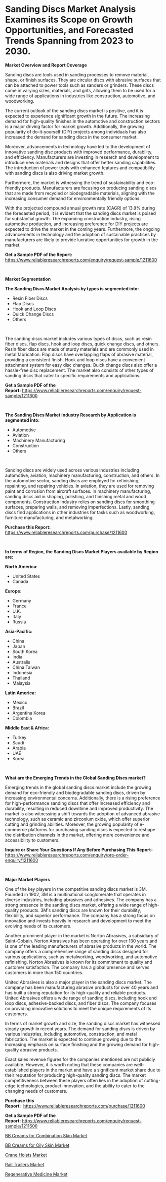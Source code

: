 <p><h1>Sanding Discs Market Analysis Examines its Scope on Growth Opportunities, and Forecasted Trends Spanning from 2023 to 2030.</h1></p><p><strong>Market Overview and Report Coverage</strong></p>
<p><p>Sanding discs are tools used in sanding processes to remove material, shape, or finish surfaces. They are circular discs with abrasive surfaces that can be attached to power tools such as sanders or grinders. These discs come in varying sizes, materials, and grits, allowing them to be used for a wide range of applications in industries like construction, automotive, and woodworking.</p><p>The current outlook of the sanding discs market is positive, and it is expected to experience significant growth in the future. The increasing demand for high-quality finishes in the automotive and construction sectors is a major driving factor for market growth. Additionally, the growing popularity of do-it-yourself (DIY) projects among individuals has also increased the demand for sanding discs in the consumer market.</p><p>Moreover, advancements in technology have led to the development of innovative sanding disc products with improved performance, durability, and efficiency. Manufacturers are investing in research and development to introduce new materials and designs that offer better sanding capabilities. The introduction of power tools with enhanced features and compatibility with sanding discs is also driving market growth.</p><p>Furthermore, the market is witnessing the trend of sustainability and eco-friendly products. Manufacturers are focusing on producing sanding discs that are made from recycled or biodegradable materials, aligning with the increasing consumer demand for environmentally friendly options.</p><p>With the projected compound annual growth rate (CAGR) of 13.8% during the forecasted period, it is evident that the sanding discs market is poised for substantial growth. The expanding construction industry, rising automotive production, and increasing preference for DIY projects are expected to drive the market in the coming years. Furthermore, the ongoing advancements in technology and the adoption of sustainable practices by manufacturers are likely to provide lucrative opportunities for growth in the market.</p></p>
<p><strong>Get a Sample PDF of the Report:</strong> <a href="https://www.reliableresearchreports.com/enquiry/request-sample/1211600">https://www.reliableresearchreports.com/enquiry/request-sample/1211600</a></p>
<p>&nbsp;</p>
<p><strong>Market Segmentation</strong></p>
<p><strong>The Sanding Discs Market Analysis by types is segmented into:</strong></p>
<p><ul><li>Resin Fiber Discs</li><li>Flap Discs</li><li>Hook and Loop Discs</li><li>Quick Change Discs</li><li>Others</li></ul></p>
<p>&nbsp;</p>
<p><p>The sanding discs market includes various types of discs, such as resin fiber discs, flap discs, hook and loop discs, quick change discs, and others. Resin fiber discs are made of sturdy materials and are commonly used in metal fabrication. Flap discs have overlapping flaps of abrasive material, providing a consistent finish. Hook and loop discs have a convenient attachment system for easy disc changes. Quick change discs also offer a hassle-free disc replacement. The market also consists of other types of sanding discs that cater to specific requirements and applications.</p></p>
<p><strong>Get a Sample PDF of the Report:</strong>&nbsp;<a href="https://www.reliableresearchreports.com/enquiry/request-sample/1211600">https://www.reliableresearchreports.com/enquiry/request-sample/1211600</a></p>
<p>&nbsp;</p>
<p><strong>The Sanding Discs Market Industry Research by Application is segmented into:</strong></p>
<p><ul><li>Automotive</li><li>Aviation</li><li>Machinery Manufacturing</li><li>Construction</li><li>Others</li></ul></p>
<p>&nbsp;</p>
<p><p>Sanding discs are widely used across various industries including automotive, aviation, machinery manufacturing, construction, and others. In the automotive sector, sanding discs are employed for refinishing, repainting, and repairing vehicles. In aviation, they are used for removing paint and corrosion from aircraft surfaces. In machinery manufacturing, sanding discs aid in shaping, polishing, and finishing metal and wood components. Construction industry relies on sanding discs for smoothing surfaces, preparing walls, and removing imperfections. Lastly, sanding discs find applications in other industries for tasks such as woodworking, furniture manufacturing, and metalworking.</p></p>
<p><strong>Purchase this Report:</strong>&nbsp; <a href="https://www.reliableresearchreports.com/purchase/1211600">https://www.reliableresearchreports.com/purchase/1211600</a></p>
<p>&nbsp;</p>
<p><strong>In terms of Region, the Sanding Discs Market Players available by Region are:</strong></p>
<p>
    <p> <strong> North America: </strong>
        <ul>
            <li>United States</li>
            <li>Canada</li>
        </ul>
        </p> 
    <p> <strong> Europe: </strong>
        <ul>
            <li>Germany</li>
            <li>France</li>
            <li>U.K.</li>
            <li>Italy</li>
            <li>Russia</li>
        </ul>
        </p> 
    <p> <strong> Asia-Pacific: </strong>
        <ul>
            <li>China</li>
            <li>Japan</li>
            <li>South Korea</li>
            <li>India</li>
            <li>Australia</li>
            <li>China Taiwan</li>
            <li>Indonesia</li>
            <li>Thailand</li>
            <li>Malaysia</li>
        </ul>
        </p> 
    <p> <strong> Latin America: </strong>
        <ul>
            <li>Mexico</li>
            <li>Brazil</li>
            <li>Argentina Korea</li>
            <li>Colombia</li>
        </ul>
        </p> 
    <p> <strong> Middle East & Africa: </strong>
        <ul>
            <li>Turkey</li>
            <li>Saudi</li>
            <li>Arabia</li>
            <li>UAE</li>
            <li>Korea</li>
        </ul>
    </p>
    </p>
<p>&nbsp;</p>
<p><strong>What are the Emerging Trends in the Global Sanding Discs market?</strong></p>
<p><p>Emerging trends in the global sanding discs market include the growing demand for eco-friendly and biodegradable sanding discs, driven by increasing environmental concerns. Additionally, there is a rising preference for high-performance sanding discs that offer increased efficiency and durability, resulting in reduced downtime and improved productivity. The market is also witnessing a shift towards the adoption of advanced abrasive technology, such as ceramic and zirconium oxide, which offer superior cutting and grinding abilities. Moreover, the growing popularity of e-commerce platforms for purchasing sanding discs is expected to reshape the distribution channels in the market, offering more convenience and accessibility to customers.</p></p>
<p><strong>Inquire or Share Your Questions If Any Before Purchasing This Report</strong>- <a href="https://www.reliableresearchreports.com/enquiry/pre-order-enquiry/1211600">https://www.reliableresearchreports.com/enquiry/pre-order-enquiry/1211600</a></p>
<p>&nbsp;</p>
<p><strong>Major Market Players</strong></p>
<p><p>One of the key players in the competitive sanding discs market is 3M. Founded in 1902, 3M is a multinational conglomerate that operates in diverse industries, including abrasives and adhesives. The company has a strong presence in the sanding discs market, offering a wide range of high-quality products. 3M's sanding discs are known for their durability, flexibility, and superior performance. The company has a strong focus on innovation and invests heavily in research and development to meet the evolving needs of its customers. </p><p>Another prominent player in the market is Norton Abrasives, a subsidiary of Saint-Gobain. Norton Abrasives has been operating for over 130 years and is one of the leading manufacturers of abrasive products in the world. The company offers a comprehensive range of sanding discs designed for various applications, such as metalworking, woodworking, and automotive refinishing. Norton Abrasives is known for its commitment to quality and customer satisfaction. The company has a global presence and serves customers in more than 150 countries.</p><p>United Abrasives is also a major player in the sanding discs market. The company has been manufacturing abrasive products for over 40 years and has built a strong reputation for its high-quality and reliable products. United Abrasives offers a wide range of sanding discs, including hook and loop discs, adhesive-backed discs, and fiber discs. The company focuses on providing innovative solutions to meet the unique requirements of its customers.</p><p>In terms of market growth and size, the sanding discs market has witnessed steady growth in recent years. The demand for sanding discs is driven by various industries, including automotive, construction, and metal fabrication. The market is expected to continue growing due to the increasing emphasis on surface finishing and the growing demand for high-quality abrasive products.</p><p>Exact sales revenue figures for the companies mentioned are not publicly available. However, it is worth noting that these companies are well-established players in the market and have a significant market share due to their reputation for producing high-quality sanding discs. The market competitiveness between these players often lies in the adoption of cutting-edge technologies, product innovation, and the ability to cater to the changing needs of customers.</p></p>
<p><strong>Purchase this Report:</strong>&nbsp;&nbsp;<a href="https://www.reliableresearchreports.com/purchase/1211600">https://www.reliableresearchreports.com/purchase/1211600</a></p>
<p></p>
<p><strong>Get a Sample PDF of the Report:</strong>&nbsp;<a href="https://www.reliableresearchreports.com/enquiry/request-sample/1211600">https://www.reliableresearchreports.com/enquiry/request-sample/1211600</a></p>
<p><p><a href="https://medium.com/@edenkrajcik/bb-creams-for-combination-skin-market-size-growth-forecast-2023-2030-f7d92d917a24">BB Creams for Combination Skin Market</a></p><p><a href="https://medium.com/@jensenklein/bb-creams-for-oily-skin-market-size-growth-forecast-2023-2030-5cf380c12ca4">BB Creams for Oily Skin Market</a></p><p><a href="https://github.com/ChiragRp1/Market-Research-Report-List-1/blob/main/crane-hoists-market.md">Crane Hoists Market</a></p><p><a href="https://github.com/ChiragRP21/Market-Research-Report-List-1/blob/main/rail-trailers-market.md">Rail Trailers Market</a></p><p><a href="https://www.linkedin.com/pulse/regenerative-medicine-market-size-share-amp-trends-ypyoe/">Regenerative Medicine Market</a></p></p>